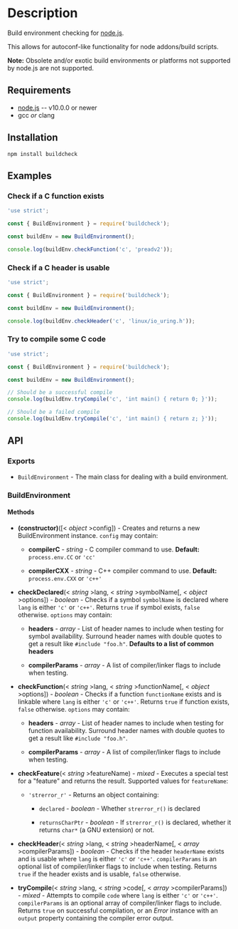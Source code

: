 # Description

Build environment checking for [node.js](http://nodejs.org/).

This allows for autoconf-like functionality for node addons/build scripts.

**Note:** Obsolete and/or exotic build environments or platforms not supported
by node.js are not supported.

## Requirements

* [node.js](http://nodejs.org/) -- v10.0.0 or newer
* gcc _or_ clang

## Installation

    npm install buildcheck

## Examples

### Check if a C function exists

```js
'use strict';

const { BuildEnvironment } = require('buildcheck');

const buildEnv = new BuildEnvironment();

console.log(buildEnv.checkFunction('c', 'preadv2'));
```

### Check if a C header is usable

```js
'use strict';

const { BuildEnvironment } = require('buildcheck');

const buildEnv = new BuildEnvironment();

console.log(buildEnv.checkHeader('c', 'linux/io_uring.h'));
```

### Try to compile some C code

```js
'use strict';

const { BuildEnvironment } = require('buildcheck');

const buildEnv = new BuildEnvironment();

// Should be a successful compile
console.log(buildEnv.tryCompile('c', 'int main() { return 0; }'));

// Should be a failed compile
console.log(buildEnv.tryCompile('c', 'int main() { return z; }'));
```

## API

### Exports

* `BuildEnvironment` - The main class for dealing with a build environment.

### BuildEnvironment

#### Methods

* **(constructor)**([< _object_ >config]) - Creates and returns a new BuildEnvironment instance. `config` may contain:

  * **compilerC** - _string_ - C compiler command to use. **Default:** `process.env.CC` or `'cc'`

  * **compilerCXX** - _string_ - C++ compiler command to use. **Default:** `process.env.CXX` or `'c++'`

* **checkDeclared**(< _string_ >lang, < _string_ >symbolName[, < _object_ >options]) - _boolean_ - Checks if a symbol `symbolName` is declared where `lang` is either `'c'` or `'c++'`. Returns `true` if symbol exists, `false` otherwise. `options` may contain:

  * **headers** - _array_ - List of header names to include when testing for symbol availability. Surround header names with double quotes to get a result like `#include "foo.h"`. **Defaults to a list of common headers**

  * **compilerParams** - _array_ - A list of compiler/linker flags to include when testing.

* **checkFunction**(< _string_ >lang, < _string_ >functionName[, < _object_ >options]) - _boolean_ - Checks if a function `functionName` exists and is linkable where `lang` is either `'c'` or `'c++'`. Returns `true` if function exists, `false` otherwise. `options` may contain:

  * **headers** - _array_ - List of header names to include when testing for function availability. Surround header names with double quotes to get a result like `#include "foo.h"`.

  * **compilerParams** - _array_ - A list of compiler/linker flags to include when testing.

* **checkFeature**(< _string_ >featureName) - _mixed_ - Executes a special test for a "feature" and returns the result. Supported values for `featureName`:

  * `'strerror_r'` - Returns an object containing:

    * `declared` - _boolean_ - Whether `strerror_r()` is declared

    * `returnsCharPtr` - _boolean_ - If `strerror_r()` is declared, whether it returns `char*` (a GNU extension) or not.

* **checkHeader**(< _string_ >lang, < _string_ >headerName[, < _array_ >compilerParams]) - _boolean_ - Checks if the header `headerName` exists and is usable where `lang` is either `'c'` or `'c++'`. `compilerParams` is an optional list of compiler/linker flags to include when testing. Returns `true` if the header exists and is usable, `false` otherwise.

* **tryCompile**(< _string_ >lang, < _string_ >code[, < _array_ >compilerParams]) - _mixed_ - Attempts to compile `code` where `lang` is either `'c'` or `'c++'`. `compilerParams` is an optional array of compiler/linker flags to include. Returns `true` on successful compilation, or an _Error_ instance with an `output` property containing the compiler error output.
